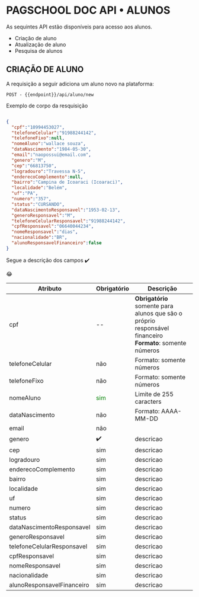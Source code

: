 # **PAGSCHOOL DOC API • ALUNOS**


As sequintes API estão disponíveis para acesso aos alunos.

- Criação de aluno
- Atualização de aluno 
- Pesquisa de alunos



## CRIAÇÃO DE ALUNO  

A requisição a seguir adiciona um aluno novo na plataforma:
```
POST - {{endpoint}}/api/aluno/new
```
Exemplo de corpo da resquisição
```JSON

{
  "cpf":"10994453027",
  "telefoneCelular":"91988244142",
  "telefoneFixo":null,
  "nomeAluno":"wallace souza",
  "dataNascimento":"1984-05-30",
  "email":"naopossui@email.com",
  "genero":"M",
  "cep":"66813750",
  "logradouro":"Travessa N-5",
  "enderecoComplemento":null,
  "bairro":"Campina de Icoaraci (Icoaraci)",
  "localidade":"Belém",
  "uf":"PA",
  "numero":"357",
  "status":"CURSANDO",
  "dataNascimentoResponsavel":"1953-02-13",
  "generoResponsavel":"M",
  "telefoneCelularResponsavel":"91988244142",
  "cpfResponsavel":"06640044234",
  "nomeResponsavel":"dias",
  "nacionalidade":"BR",
  "alunoResponsavelFinanceiro":false
}

```
Segue a descrição dos campos :heavy_check_mark:

:joy:

| Atributo | Obrigatório | Descrição|
| --- | ----------- |----------- |
|cpf| -- | **Obrigatório** somente para alunos que são o próprio responsável  financeiro <br>  **Formato**: somente números|
|telefoneCelular| não | Formato: somente números|
|telefoneFixo| não | Formato: somente números |
|nomeAluno| <span style="color:green">sim</span>     | Limite de 255 caracters|
|dataNascimento| não | Formato: AAAA-MM-DD|
|email| não | |
|genero| :heavy_check_mark: | descricao|
|cep| sim | descricao|
|logradouro| sim | descricao|
|enderecoComplemento| sim | descricao|
|bairro| sim | descricao|
|localidade| sim | descricao|
|uf| sim | descricao|
|numero| sim | descricao|
|status| sim | descricao|
|dataNascimentoResponsavel| sim | descricao|
|generoResponsavel| sim | descricao|
|telefoneCelularResponsavel| sim | descricao|
|cpfResponsavel| sim | descricao|
|nomeResponsavel| sim | descricao|
|nacionalidade| sim | descricao|
|alunoResponsavelFinanceiro| sim | descricao|

